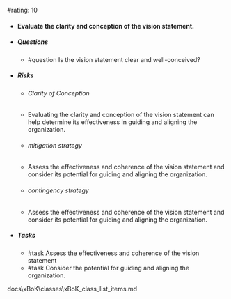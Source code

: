 #rating: 10
- #### Evaluate the clarity and conception of the vision statement.
- ##### Questions
  - #question Is the vision statement clear and well-conceived?
- ##### Risks

  - ###### Clarity of Conception
  - Evaluating the clarity and conception of the vision statement can help determine its effectiveness in guiding and aligning the organization.
  - ###### mitigation strategy
  - Assess the effectiveness and coherence of the vision statement and consider its potential for guiding and aligning the organization.
  - ###### contingency strategy
  - Assess the effectiveness and coherence of the vision statement and consider its potential for guiding and aligning the organization.
- ##### Tasks
  - #task Assess the effectiveness and coherence of the vision statement
  - #task  Consider the potential for guiding and aligning the organization.


docs\xBoK\classes\xBoK_class_list_items.md


